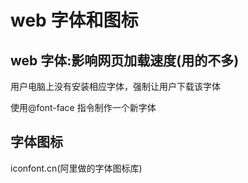 # web 字体和图标

## web 字体:影响网页加载速度(用的不多)

用户电脑上没有安装相应字体，强制让用户下载该字体

使用@font-face 指令制作一个新字体

## 字体图标

iconfont.cn(阿里做的字体图标库)
